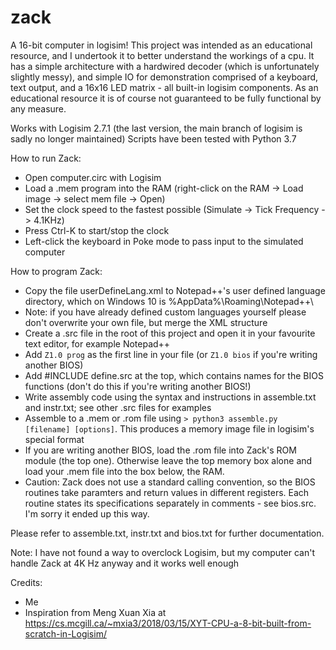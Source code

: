 # zack
 A 16-bit computer in logisim!
 This project was intended as an educational resource, and I undertook it to better understand the workings of a cpu. It has a simple architecture with a hardwired decoder (which is unfortunately slightly messy), and simple IO for demonstration comprised of a keyboard, text output, and a 16x16 LED matrix - all built-in logisim components. As an educational resource it is of course not guaranteed to be fully functional by any measure.

 Works with Logisim 2.7.1 (the last version, the main branch of logisim is sadly no longer maintained)
 Scripts have been tested with Python 3.7

How to run Zack:
 - Open computer.circ with Logisim
 - Load a .mem program into the RAM (right-click on the RAM -> Load image -> select mem file -> Open)
 - Set the clock speed to the fastest possible (Simulate -> Tick Frequency -> 4.1KHz)
 - Press Ctrl-K to start/stop the clock
 - Left-click the keyboard in Poke mode to pass input to the simulated computer
 
 How to program Zack:
 - Copy the file userDefineLang.xml to Notepad++'s user defined language directory, which on Windows 10 is %AppData%\Roaming\Notepad++\
 - Note: if you have already defined custom languages yourself please don't overwrite your own file, but merge the XML structure
 - Create a .src file in the root of this project and open it in your favourite text editor, for example Notepad++
 - Add `Z1.0 prog` as the first line in your file (or `Z1.0 bios` if you're writing another BIOS)
 - Add #INCLUDE define.src at the top, which contains names for the BIOS functions (don't do this if you're writing another BIOS!)
 - Write assembly code using the syntax and instructions in assemble.txt and instr.txt; see other .src files for examples
 - Assemble to a .mem or .rom file using `> python3 assemble.py [filename] [options]`. This produces a memory image file in logisim's special format
 - If you are writing another BIOS, load the .rom file into Zack's ROM module (the top one). Otherwise leave the top memory box alone and load your .mem file into the box below, the RAM.
 - Caution: Zack does not use a standard calling convention, so the BIOS routines take paramters and return values in different registers. Each routine states its specifications separately in comments - see bios.src. I'm sorry it ended up this way.

Please refer to assemble.txt, instr.txt and bios.txt for further documentation.

Note: I have not found a way to overclock Logisim, but my computer can't handle Zack at 4K Hz anyway and it works well enough

Credits:
 - Me
 - Inspiration from Meng Xuan Xia at https://cs.mcgill.ca/~mxia3/2018/03/15/XYT-CPU-a-8-bit-built-from-scratch-in-Logisim/
